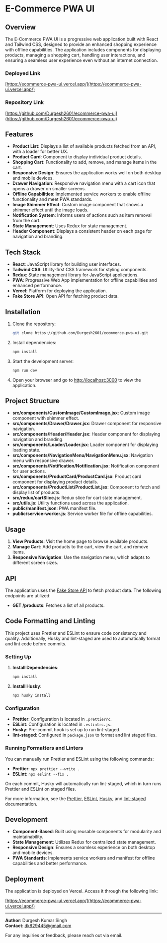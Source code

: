 # E-Commerce PWA UI

## Overview

The E-Commerce PWA UI is a progressive web application built with React and Tailwind CSS, designed to provide an enhanced shopping experience with offline capabilities. The application includes components for displaying products, managing a shopping cart, handling user interactions, and ensuring a seamless user experience even without an internet connection.

### Deployed Link

[https://ecommerce-pwa-ui.vercel.app/](https://ecommerce-pwa-ui.vercel.app/)

### Repository Link

[https://github.com/Durgesh2601/ecommerce-pwa-ui](https://github.com/Durgesh2601/ecommerce-pwa-ui)

## Features

- **Product List**: Displays a list of available products fetched from an API, with a loader for better UX.
- **Product Card**: Component to display individual product details.
- **Shopping Cart**: Functionality to add, remove, and manage items in the cart.
- **Responsive Design**: Ensures the application works well on both desktop and mobile devices.
- **Drawer Navigation**: Responsive navigation menu with a cart icon that opens a drawer on smaller screens.
- **Offline Capabilities**: Implemented service workers to enable offline functionality and meet PWA standards.
- **Image Shimmer Effect**: Custom image component that shows a shimmer effect until the image loads.
- **Notification System**: Informs users of actions such as item removal from the cart.
- **State Management**: Uses Redux for state management.
- **Header Component**: Displays a consistent header on each page for navigation and branding.

## Tech Stack

- **React**: JavaScript library for building user interfaces.
- **Tailwind CSS**: Utility-first CSS framework for styling components.
- **Redux**: State management library for JavaScript applications.
- **PWA**: Progressive Web App implementation for offline capabilities and enhanced performance.
- **Vercel**: Platform for deploying the application.
- **Fake Store API**: Open API for fetching product data.

## Installation

1. Clone the repository:

   ```bash
   git clone https://github.com/Durgesh2601/ecommerce-pwa-ui.git
   ```

2. Install dependencies:

   ```bash
   npm install
   ```

3. Start the development server:

   ```bash
   npm run dev
   ```

4. Open your browser and go to [http://localhost:3000](http://localhost:3000) to view the application.

## Project Structure

- **src/components/CustomImage/CustomImage.jsx**: Custom image component with shimmer effect.
- **src/components/Drawer/Drawer.jsx**: Drawer component for responsive navigation.
- **src/components/Header/Header.jsx**: Header component for displaying navigation and branding.
- **src/components/Loader/Loader.jsx**: Loader component for displaying loading state.
- **src/components/NavigationMenu/NavigationMenu.jsx**: Navigation menu with responsive drawer.
- **src/components/Notification/Notification.jsx**: Notification component for user actions.
- **src/components/ProductCard/ProductCard.jsx**: Product card component for displaying product details.
- **src/components/ProductList/ProductList.jsx**: Component to fetch and display list of products.
- **src/redux/cartSlice.js**: Redux slice for cart state management.
- **src/utils.js**: Utility functions used across the application.
- **public/manifest.json**: PWA manifest file.
- **public/service-worker.js**: Service worker file for offline capabilities.

## Usage

1. **View Products**: Visit the home page to browse available products.
2. **Manage Cart**: Add products to the cart, view the cart, and remove items.
3. **Responsive Navigation**: Use the navigation menu, which adapts to different screen sizes.

## API

The application uses the [Fake Store API](https://fakestoreapi.com/) to fetch product data. The following endpoints are utilized:

- **GET /products**: Fetches a list of all products.

## Code Formatting and Linting

This project uses Prettier and ESLint to ensure code consistency and quality. Additionally, Husky and lint-staged are used to automatically format and lint code before commits.

### Setting Up

1. **Install Dependencies**:

   ```bash
   npm install
   ```

2. **Install Husky**:

   ```bash
   npx husky install
   ```

### Configuration

- **Prettier**: Configuration is located in `.prettierrc`.
- **ESLint**: Configuration is located in `.eslintrc.js`.
- **Husky**: Pre-commit hook is set up to run lint-staged.
- **lint-staged**: Configured in `package.json` to format and lint staged files.

### Running Formatters and Linters

You can manually run Prettier and ESLint using the following commands:

- **Prettier**: `npx prettier --write .`
- **ESLint**: `npx eslint --fix .`

On each commit, Husky will automatically run lint-staged, which in turn runs Prettier and ESLint on staged files.

For more information, see the [Prettier](https://prettier.io/), [ESLint](https://eslint.org/), [Husky](https://typicode.github.io/husky/#/), and [lint-staged](https://github.com/okonet/lint-staged) documentation.

## Development

- **Component-Based**: Built using reusable components for modularity and maintainability.
- **State Management**: Utilizes Redux for centralized state management.
- **Responsive Design**: Ensures a seamless experience on both desktop and mobile devices.
- **PWA Standards**: Implements service workers and manifest for offline capabilities and better performance.

## Deployment

The application is deployed on Vercel. Access it through the following link:

[https://ecommerce-pwa-ui.vercel.app/](https://ecommerce-pwa-ui.vercel.app/)

---

**Author**: Durgesh Kumar Singh\
**Contact**: dk829445@gmail.com

For any inquiries or feedback, please reach out via email.